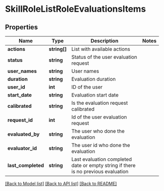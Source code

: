 # SkillRoleListRoleEvaluationsItems

## Properties
Name | Type | Description | Notes
------------ | ------------- | ------------- | -------------
**actions** | **string[]** | List with available actions | 
**status** | **string** | Status of the user evaluation request | 
**user_names** | **string** | User names | 
**duration** | **string** | Evaluation duration | 
**user_id** | **int** | ID of the user | 
**start_date** | **string** | Evaluation start date | 
**calibrated** | **string** | Is the evaluation request calibrated | 
**request_id** | **int** | Id of the user evaluation request | 
**evaluated_by** | **string** | The user who done the evaluation | 
**evaluator_id** | **string** | The user id who done the evaluation | 
**last_completed** | **string** | Last evaluation completed date or empty string if there is no previous evaluation | 

[[Back to Model list]](../README.md#documentation-for-models) [[Back to API list]](../README.md#documentation-for-api-endpoints) [[Back to README]](../README.md)


